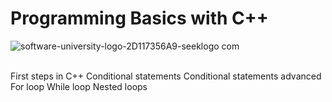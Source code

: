 # Programming Basics with C++
![software-university-logo-2D117356A9-seeklogo com](https://github.com/svetlanasieber/Cpp-Basics/assets/135451084/6d4522f9-41bc-4a61-851f-acdce26ae5ed)


<br >
First steps in C++
Conditional statements
Conditional statements advanced
For loop
While loop
Nested loops

<br />
